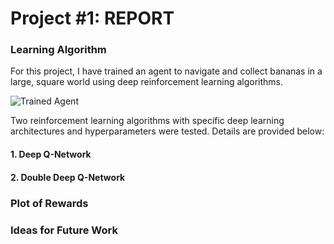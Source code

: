 [//]: # (Image References)

[image1]: https://user-images.githubusercontent.com/10624937/42135619-d90f2f28-7d12-11e8-8823-82b970a54d7e.gif "Trained Agent"

# Project #1: REPORT

### Learning Algorithm

For this project, I have trained an agent to navigate and collect bananas in a large, square world using deep reinforcement learning algorithms.

![Trained Agent][image1]

Two reinforcement learning algorithms with specific deep learning architectures and hyperparameters were tested. Details are provided below:

#### 1. Deep Q-Network


#### 2. Double Deep Q-Network


### Plot of Rewards



### Ideas for Future Work

